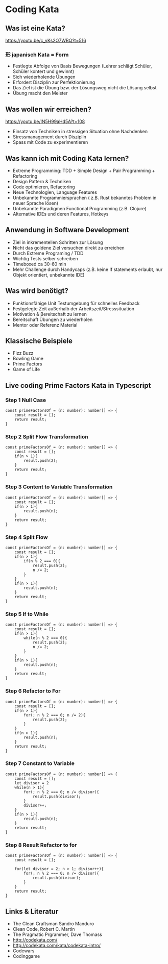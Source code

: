 # Coding Kata

## Was ist eine Kata?

https://youtu.be/c_vKs2O7WRQ?t=516

### 形 japanisch Kata = Form

- Festlegte Abfolge von Basis Bewegungen  (Lehrer schlägt Schüler, Schüler kontert und gewinnt)
- Sich wiederholende Übungen
- Erfordert Disziplin zur Perfektionierung 
- Das Ziel ist die Übung bzw. der Lösungsweg nicht die Lösung selbst
- Übung macht den Meister

## Was wollen wir erreichen?

https://youtu.be/IN5H99aHd5A?t=108

- Einsatz von Techniken in stressigen Situation ohne Nachdenken
- Stressmanagement durch Disziplin
- Spass mit Code zu experimentieren

## Was kann ich mit Coding Kata lernen?

- Extreme Programming: TDD + Simple Design + Pair Programming + Refactoring
- Design Pattern & Techniken
- Code optimieren, Refactoring
- Neue Technologien, Language Features
- Unbekannte Programmiersprachen ( z.B. Rust bekanntes Problem in neuer Sprache lösen)
- Unbekannte Paradigmen Functional Programming (z.B. Clojure)
- Alternative IDEs und deren Features, Hotkeys  

## Anwendung in Software Development

- Ziel in inkrementellen Schritten zur Lösung
- Nicht das goldene Ziel versuchen direkt zu erreichen
- Durch Extreme Programing / TDD
- Wichtig Tests selber schreiben
- Timeboxed ca 30-60 min
- Mehr Challenge durch Handycaps (z.B. keine If statements erlaubt, nur Objekt orientiert, unbekannte IDE)

## Was wird benötigt?

- Funktionsfähige Unit Testumgebung für schnelles Feedback
- Festgelegte Zeit außerhalb der Arbeitszeit/Stresssituation 
- Motivation & Bereitschaft zu lernen
- Bereitschaft Übungen zu wiederholen
- Mentor oder Referenz Material

## Klassische Beispiele

- Fizz Buzz
- Bowling Game
- Prime Factors
- Game of Life

## Live coding Prime Factors Kata in Typescript

### Step 1 Null Case
```
const primeFactorsOf = (n: number): number[] => {
    const result = [];
    return result;
}
```

### Step 2 Split Flow Transformation
```
const primeFactorsOf = (n: number): number[] => {
    const result = [];
    if(n > 1){
	    result.push(2);
    }
    return result;
}
```

### Step 3 Content to Variable Transformation
```
const primeFactorsOf = (n: number): number[] => {
    const result = [];
    if(n > 1){
	    result.push(n);
    }
    return result;
}
```

### Step 4 Split Flow
```
const primeFactorsOf = (n: number): number[] => {
    const result = [];
    if(n > 1){
        if(n % 2 === 0){
            result.push(2);
            n /= 2;
        }     
    }
    if(n > 1){
        result.push(n);
    }
    return result;
}
```

### Step 5 If to While
```
const primeFactorsOf = (n: number): number[] => {
    const result = [];
    if(n > 1){
        while(n % 2 === 0){
            result.push(2);
            n /= 2;
        }
    }
    if(n > 1){
        result.push(n);
    }
    return result;
}
```

### Step 6 Refactor to For
```
const primeFactorsOf = (n: number): number[] => {
    const result = [];
    if(n > 1){
        for(; n % 2 === 0; n /= 2){
            result.push(2);   
        }
    }
    if(n > 1){
        result.push(n);
    }
    return result;
}
```

### Step 7 Constant to Variable
```
const primeFactorsOf = (n: number): number[] => {
    const result = [];
    let divisor = 2
    while(n > 1){
        for(; n % 2 === 0; n /= divisor){
            result.push(divisor);   
        }
        divisor++;    
    }
    if(n > 1){
        result.push(n);
    }
    return result;
}
```

### Step 8 Result Refactor to for
```
const primeFactorsOf = (n: number): number[] => {
    const result = [];
    
    for(let divisor = 2; n > 1; divisor++){
        for(; n % 2 === 0; n /= divisor){
            result.push(divisor);   
        }
    }
    return result;
}
```


## Links & Literatur

- The Clean Craftsman Sandro Manduro
- Clean Code, Robert C. Martin
- The Pragmatic Prgrammer, Dave Thomass
- http://codekata.com/
- http://codekata.com/kata/codekata-intro/
- Codewars
- Codinggame